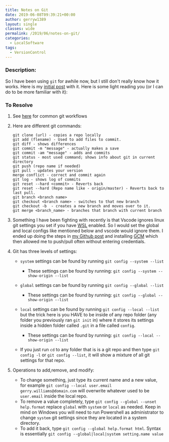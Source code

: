 ```yaml
---
title: Notes on Git
date: 2019-06-08T09:39:21+00:00
author: gerryw1389
layout: single
classes: wide
permalink: /2019/06/notes-on-git/
categories:
  - LocalSoftware
tags:
  - VersionControl
---
```

<!--more-->

### Description:

So I have been using `git` for awhile now, but I still don't really know how it works. Here is my [initial post](https://automationadmin.com/2018/02/connect-to-github-private-repo/) with it. Here is some light reading you (or I can do to be more familiar with it): 

### To Resolve

1. See [here](http://yehudakatz.com/2010/05/13/common-git-workflows/) for common git workflows

2. Here are different git commands:
    
   ```escape
   git clone (url) - copies a repo locally
   git add (flename) - Used to add files to commit.
   git diff - shows differences
   git commit -m "message" - actually makes a save
   git commit -am "message" - adds and commits
   git status - most used command; shows info about git in current directory
   git push (repo name if needed)
   git pull - updates your version
   merge conflict - correct and commit again
   git log - shows log of commits
   git reset --hard <commit> - Reverts back
   git reset --hard (Repo name like - origin/master) - Reverts back to last pull.
   git branch <branch name>
   git checkout <branch name> - switches to that new branch
   git checkout -b  - creates a new branch and moves over to it.
   git merge <branch_name> - branches that branch with current branch
   ```

3. Something I have been fighting with recently is that Vscode ignores linux git settings you set if you have [WSL](https://automationadmin.com/2017/09/windows-subsystem-for-linux-wsl/) enabled. So I would set the global and local configs like mentioned below and vscode would ignore them. I ended up doing the steps in [my Github post](https://automationadmin.com/2018/02/connect-to-github-private-repo/) and installing [GCM](https://github.com/Microsoft/Git-Credential-Manager-for-Windows) which then allowed me to push/pull often without entering credentials.

4. Git has three levels of settings:

   - `system` settings can be found by running `git config --system --list`
     - These settings can be found by running: `git config --system --show-origin --list`

   - `global` settings can be found by running `git config --global --list`
     - These settings can be found by running: `git config --global --show-origin --list`

   - `local` settings can be found by running `git config --local --list` but the trick here is you HAVE to be inside of any repo folder (any folder you previously ran `git init` in) where it stores its settings inside a hidden folder called `.git` in a file called `config`.
     - These settings can be found by running: `git config --local --show-origin --list`

   - If you just run `cd` to any folder that is is a git repo and then type `git config -l` or `git config --list`, it will show a mixture of all git settings for that repo.

5. Operations to add,remove, and modify:

   - To change something, just type its current name and a new value, for example `git config --local user.email gerry.williams@domain.com` will overwrite whatever used to be `user.email` inside the local repo.
   - To remove a value completely, type `git config --global --unset help.format` replace `global` with `system` or `local` as needed. Keep in mind on Windows you will need to run Powershell as administrator to change `system` git settings since they are located in a system directory.
   - To add it back, type `git config --global help.format html`. Syntax is essentially `git config --global|local|system setting.name value`
